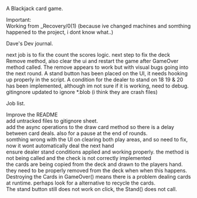 A Blackjack card game.

Important:<br>
Working from _Recovery/0(1) (because ive changed machines and somthing happened to the project, i dont know what..)<br>

Dave's Dev journal.

next job is to fix the count the scores logic.
next step to fix the deck Remove method, also clear the ui and restart the game after GameOver method called.
The remove appears to work but with visual bugs going into the next round.
A stand button has been placed on the UI, it needs hooking up properly in the script. 
A condition for the dealer to stand on 18 19 & 20 has been implemented, although im not sure if it is working, need to debug.<br>
gitingnore updated to ignore *.blob (i think they are crash files)<br>

Job list.

Improve the README<br>
add untracked files to gitignore sheet.<br>
add the async operations to the draw card method so there is a delay between card deals. also for a pause at the end of rounds.<br>
somthing wrong with the UI on clearing both play areas, and so need to fix, now it wont automatically deal the next hand <br>
ensure dealer stand conditions applied and working properly. the method is not being called and the check is not correctly implemented<br>
the cards are being copied from the deck and drawn to the players hand. they need to be properly removed from the deck when when this happens.<br>
Destroying the Cards in GameOver() means there is a problem dealing cards at runtime. perhaps look for a alternative to recycle the cards.<br> 
The stand button still does not work on click, the Stand() does not call.